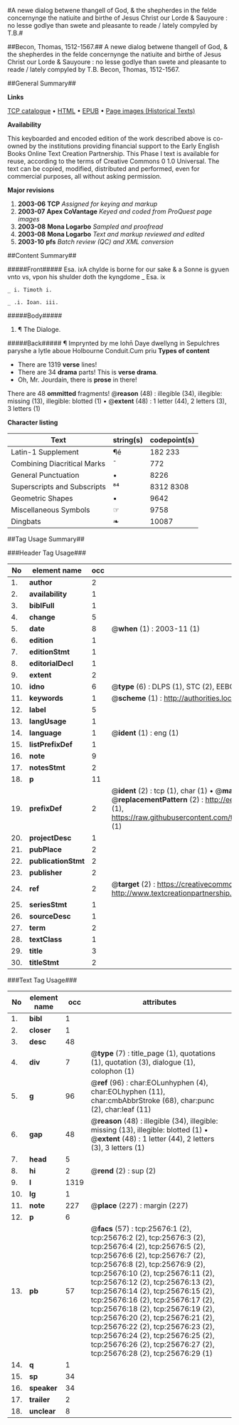 #A newe dialog betwene thangell of God, & the shepherdes in the felde concernynge the natiuite and birthe of Jesus Christ our Lorde & Sauyoure : no lesse godlye than swete and pleasante to reade / lately compyled by T.B.#

##Becon, Thomas, 1512-1567.##
A newe dialog betwene thangell of God, & the shepherdes in the felde concernynge the natiuite and birthe of Jesus Christ our Lorde & Sauyoure : no lesse godlye than swete and pleasante to reade / lately compyled by T.B.
Becon, Thomas, 1512-1567.

##General Summary##

**Links**

[TCP catalogue](http://www.ota.ox.ac.uk/tcp/)  • 
[HTML](http://tei.it.ox.ac.uk/tcp/Texts-HTML/free/A06/A06897.html)  • 
[EPUB](http://tei.it.ox.ac.uk/tcp/Texts-EPUB/free/A06/A06897.epub) • 
[Page images (Historical Texts)](https://data.historicaltexts.jisc.ac.uk/view?pubId=eebo-22718647e&pageId=eebo-22718647e-25676-1)

**Availability**

This keyboarded and encoded edition of the
	       work described above is co-owned by the institutions
	       providing financial support to the Early English Books
	       Online Text Creation Partnership. This Phase I text is
	       available for reuse, according to the terms of Creative
	       Commons 0 1.0 Universal. The text can be copied,
	       modified, distributed and performed, even for
	       commercial purposes, all without asking permission.

**Major revisions**

1. __2003-06__ __TCP__ *Assigned for keying and markup*
1. __2003-07__ __Apex CoVantage__ *Keyed and coded from ProQuest page images*
1. __2003-08__ __Mona Logarbo__ *Sampled and proofread*
1. __2003-08__ __Mona Logarbo__ *Text and markup reviewed and edited*
1. __2003-10__ __pfs__ *Batch review (QC) and XML conversion*

##Content Summary##

#####Front#####
Esa. ixA chylde is borne for our sake & a Sonne is gyuen vnto vs, vpon his shulder doth the kyngdome
    _ Esa. ix

    _ i. Timoth i.

    _ .i. Ioan. iii.

#####Body#####

1. ¶ The Dialoge.

#####Back#####
¶ Imprynted by me Iohn̄ Daye dwellyng in Sepulchres paryshe a lytle aboue Holbourne Conduit.Cum priu
**Types of content**

  * There are 1319 **verse** lines!
  * There are 34 **drama** parts! This is **verse drama**.
  * Oh, Mr. Jourdain, there is **prose** in there!

There are 48 **ommitted** fragments! 
 @__reason__ (48) : illegible (34), illegible: missing (13), illegible: blotted (1)  •  @__extent__ (48) : 1 letter (44), 2 letters (3), 3 letters (1)

**Character listing**


|Text|string(s)|codepoint(s)|
|---|---|---|
|Latin-1 Supplement|¶é|182 233|
|Combining             Diacritical Marks|̄|772|
|General Punctuation|•|8226|
|Superscripts             and Subscripts|⁸⁴|8312 8308|
|Geometric Shapes|▪|9642|
|Miscellaneous Symbols|☞|9758|
|Dingbats|❧|10087|

##Tag Usage Summary##

###Header Tag Usage###

|No|element name|occ|attributes|
|---|---|---|---|
|1.|__author__|2||
|2.|__availability__|1||
|3.|__biblFull__|1||
|4.|__change__|5||
|5.|__date__|8| @__when__ (1) : 2003-11 (1)|
|6.|__edition__|1||
|7.|__editionStmt__|1||
|8.|__editorialDecl__|1||
|9.|__extent__|2||
|10.|__idno__|6| @__type__ (6) : DLPS (1), STC (2), EEBO-CITATION (1), OCLC (1), VID (1)|
|11.|__keywords__|1| @__scheme__ (1) : http://authorities.loc.gov/ (1)|
|12.|__label__|5||
|13.|__langUsage__|1||
|14.|__language__|1| @__ident__ (1) : eng (1)|
|15.|__listPrefixDef__|1||
|16.|__note__|9||
|17.|__notesStmt__|2||
|18.|__p__|11||
|19.|__prefixDef__|2| @__ident__ (2) : tcp (1), char (1)  •  @__matchPattern__ (2) : ([0-9\-]+):([0-9IVX]+) (1), (.+) (1)  •  @__replacementPattern__ (2) : http://eebo.chadwyck.com/downloadtiff?vid=$1&page=$2 (1), https://raw.githubusercontent.com/textcreationpartnership/Texts/master/tcpchars.xml#$1 (1)|
|20.|__projectDesc__|1||
|21.|__pubPlace__|2||
|22.|__publicationStmt__|2||
|23.|__publisher__|2||
|24.|__ref__|2| @__target__ (2) : https://creativecommons.org/publicdomain/zero/1.0/ (1), http://www.textcreationpartnership.org/docs/. (1)|
|25.|__seriesStmt__|1||
|26.|__sourceDesc__|1||
|27.|__term__|2||
|28.|__textClass__|1||
|29.|__title__|3||
|30.|__titleStmt__|2||


###Text Tag Usage###

|No|element name|occ|attributes|
|---|---|---|---|
|1.|__bibl__|1||
|2.|__closer__|1||
|3.|__desc__|48||
|4.|__div__|7| @__type__ (7) : title_page (1), quotations (1), quotation (3), dialogue (1), colophon (1)|
|5.|__g__|96| @__ref__ (96) : char:EOLunhyphen (4), char:EOLhyphen (11), char:cmbAbbrStroke (68), char:punc (2), char:leaf (11)|
|6.|__gap__|48| @__reason__ (48) : illegible (34), illegible: missing (13), illegible: blotted (1)  •  @__extent__ (48) : 1 letter (44), 2 letters (3), 3 letters (1)|
|7.|__head__|5||
|8.|__hi__|2| @__rend__ (2) : sup (2)|
|9.|__l__|1319||
|10.|__lg__|1||
|11.|__note__|227| @__place__ (227) : margin (227)|
|12.|__p__|6||
|13.|__pb__|57| @__facs__ (57) : tcp:25676:1 (2), tcp:25676:2 (2), tcp:25676:3 (2), tcp:25676:4 (2), tcp:25676:5 (2), tcp:25676:6 (2), tcp:25676:7 (2), tcp:25676:8 (2), tcp:25676:9 (2), tcp:25676:10 (2), tcp:25676:11 (2), tcp:25676:12 (2), tcp:25676:13 (2), tcp:25676:14 (2), tcp:25676:15 (2), tcp:25676:16 (2), tcp:25676:17 (2), tcp:25676:18 (2), tcp:25676:19 (2), tcp:25676:20 (2), tcp:25676:21 (2), tcp:25676:22 (2), tcp:25676:23 (2), tcp:25676:24 (2), tcp:25676:25 (2), tcp:25676:26 (2), tcp:25676:27 (2), tcp:25676:28 (2), tcp:25676:29 (1)|
|14.|__q__|1||
|15.|__sp__|34||
|16.|__speaker__|34||
|17.|__trailer__|2||
|18.|__unclear__|8||
